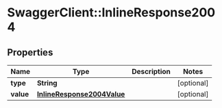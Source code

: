 # SwaggerClient::InlineResponse2004

## Properties
Name | Type | Description | Notes
------------ | ------------- | ------------- | -------------
**type** | **String** |  | [optional] 
**value** | [**InlineResponse2004Value**](InlineResponse2004Value.md) |  | [optional] 


